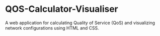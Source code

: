 # QOS-Calculator-Visualiser
A web application for calculating Quality of Service (QoS) and visualizing network configurations using HTML and CSS.
